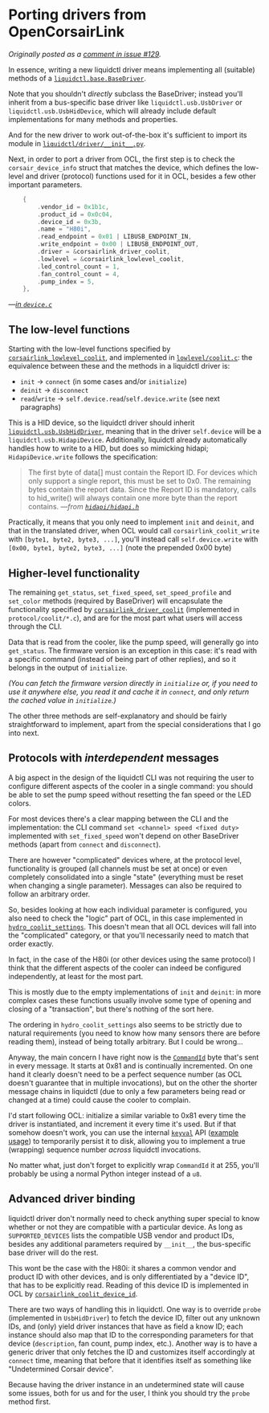 # Porting drivers from OpenCorsairLink

_Originally posted as a [comment in issue #129](https://github.com/jonasmalacofilho/liquidctl/issues/129#issuecomment-640258429)._

In essence, writing a new liquidctl driver means implementing all (suitable) methods of a [`liquidctl.base.BaseDriver`](https://github.com/jonasmalacofilho/liquidctl/blob/master/liquidctl/driver/base.py#L9).
 
Note that you shouldn't _directly_ subclass the BaseDriver; instead you'll inherit from a bus-specific base driver like `liquidctl.usb.UsbDriver` or `liquidctl.usb.UsbHidDevice`, which will already include default implementations for many methods and properties.

And for the new driver to work out-of-the-box it's sufficient to import its module in [`liquidctl/driver/__init__.py`](https://github.com/jonasmalacofilho/liquidctl/blob/master/liquidctl/driver/__init__.py#L23).

Next, in order to port a driver from OCL, the first step is to check the `corsair_device_info` struct that matches the device, which defines the low-level and driver (protocol) functions used for it in OCL, besides a few other important parameters.

```c
    {
        .vendor_id = 0x1b1c,
        .product_id = 0x0c04,
        .device_id = 0x3b,
        .name = "H80i",
        .read_endpoint = 0x01 | LIBUSB_ENDPOINT_IN,
        .write_endpoint = 0x00 | LIBUSB_ENDPOINT_OUT,
        .driver = &corsairlink_driver_coolit,
        .lowlevel = &corsairlink_lowlevel_coolit,
        .led_control_count = 1,
        .fan_control_count = 4,
        .pump_index = 5,
    },
```
—_[in `device.c`](https://github.com/audiohacked/OpenCorsairLink/blob/61d336a61b85705a5e128762430dc136460b110e/device.c#L107-L119)_

## The low-level functions

Starting with the low-level functions specified by [`corsairlink_lowlevel_coolit`](https://github.com/audiohacked/OpenCorsairLink/blob/61d336a61b85705a5e128762430dc136460b110e/drivers/coolit.c#L27-L32), and implemented in [`lowlevel/coolit.c`](https://github.com/audiohacked/OpenCorsairLink/blob/61d336a61b85705a5e128762430dc136460b110e/lowlevel/coolit.c): the equivalence between these and the methods in a liquidctl driver is:

-  `init` -> `connect` (in some cases and/or `initialize`)
- `deinit` -> `disconnect`
- `read`/`write` -> `self.device.read`/`self.device.write` (see next paragraphs)

This is a HID device, so the liquidctl driver should inherit [`liquidctl.usb.UsbHidDriver`](https://github.com/jonasmalacofilho/liquidctl/blob/c9f2244200a552ce8af3d64b937d3b01cebdb126/liquidctl/driver/usb.py), meaning that in the driver `self.device` will be a `liquidctl.usb.HidapiDevice`.  Additionally, liquidctl already automatically handles how to write to a HID, but does so mimicking hidapi; `HidapiDevice.write` follows the specification:

> The first byte of data[] must contain the Report ID. For devices which only support a single report, this must be set to 0x0. The remaining bytes contain the report data. Since the Report ID is mandatory, calls to hid_write() will always contain one more byte than the report contains.
>—_from [`hidapi/hidapi.h`](https://github.com/libusb/hidapi/blob/24a822c80f95ae1b46a7a3c16008858dc4d8aec8/hidapi/hidapi.h#L185-L213)_

Practically, it means that you only need to implement `init` and `deinit`, and that in the translated driver, when OCL would call `corsairlink_coolit_write` with `[byte1, byte2, byte3, ...]`, you'll instead call `self.device.write` with `[0x00, byte1, byte2, byte3, ...]` (note the prepended 0x00 byte)

## Higher-level functionality

The remaining `get_status`, `set_fixed_speed`, `set_speed_profile` and `set_color` methods (required by BaseDriver) will encapsulate the functionality specified by [`corsairlink_driver_coolit`](https://github.com/audiohacked/OpenCorsairLink/blob/61d336a61b85705a5e128762430dc136460b110e/drivers/coolit.c#L34) (implemented in `protocol/coolit/*.c`), and are for the most part what users will access through the CLI.

Data that is read from the cooler, like the pump speed, will generally go into `get_status`.  The firmware version is an exception in this case: it's read with a specific command (instead of being part of other replies), and so it belongs in the output of `initialize`.

_(You can fetch the firmware version directly in `initialize` or, if you need to use it anywhere else, you read it and cache it in `connect`, and only return the cached value in `initialize`.)_

The other three methods are self-explanatory and should be fairly straightforward to implement, apart from the special considerations that I go into next.

## Protocols with _interdependent_ messages

A big aspect in the design of the liquidctl CLI was not requiring the user to configure different aspects of the cooler in a single command: you should be able to set the pump speed without resetting the fan speed or the LED colors.

For most devices there's a clear mapping between the CLI and the implementation: the CLI command `set <channel> speed <fixed duty>` implemented with `set_fixed_speed` won't depend on other BaseDriver methods (apart from `connect` and `disconnect`).

There are however "complicated" devices where, at the protocol level, functionality is grouped (all channels must be set at once) or even completely consolidated into a single "state" (everything must be reset when changing a single parameter).  Messages can also be required to follow an arbitrary order.

So, besides looking at how each individual parameter is configured, you also need to check the "logic" part of OCL, in this case implemented in [`hydro_coolit_settings`](https://github.com/audiohacked/OpenCorsairLink/blob/testing/logic/settings/hydro_coolit.c#L32).  This doesn't mean that all OCL devices will fall into the "complicated" category, or that you'll necessarily need to match that order exactly.

In fact, in the case of the H80i (or other devices using the same protocol) I think that the different aspects of the cooler can indeed be configured independently, at least for the most part.

This is mostly due to the empty implementations of `init` and `deinit`: in more complex cases these functions usually involve some type of opening and closing of a "transaction", but there's nothing of the sort here.

The ordering in `hydro_coolit_settings` also seems to be strictly due to natural requirements (you need to know how many sensors there are before reading them), instead of being totally arbitrary.  But I could be wrong...

Anyway, the main concern I have right now is the [`CommandId`](https://github.com/audiohacked/OpenCorsairLink/blob/61d336a61b85705a5e128762430dc136460b110e/include/protocol/coolit.h#L93) byte that's sent in every message. 
 It starts at 0x81 and is continually incremented.  On one hand it clearly doesn't need to be a perfect sequence number (as OCL doesn't guarantee that in multiple invocations), but on the other the shorter message chains in liquidctl (due to only a few parameters being read or changed at a time) could cause the cooler to complain.

I'd start following OCL: initialize a similar variable to 0x81 every time the driver is instantiated, and increment it every time it's used.  But if that somehow doesn't work, you can use the internal [`keyval`](https://github.com/jonasmalacofilho/liquidctl/blob/master/liquidctl/keyval.py#L1) API ([example usage](https://github.com/jonasmalacofilho/liquidctl/blob/4e649bead665bf692d7df9b8bc1a9a79791d356d/liquidctl/driver/asetek.py#L281)) to temporarily persist it to disk, allowing you to implement a true (wrapping) sequence number _across_ liquidctl invocations.

No matter what, just don't forget to explicitly wrap `CommandId` it at 255, you'll probably be using a normal Python integer instead of a `u8`.

## Advanced driver binding

liquidctl driver don't normally need to check anything super special to know whether or not they are compatible with a particular device.  As long as `SUPPORTED_DEVICES` lists the compatible USB vendor and product IDs, besides any additional parameters required by `__init__`, the bus-specific base driver will do the rest.

This wont be the case with the H80i: it shares a common vendor and product ID with other devices, and is only differentiated by a "device ID", that has to be explicitly read.  Reading of this device ID is implemented in OCL by [`corsairlink_coolit_device_id`](https://github.com/audiohacked/OpenCorsairLink/blob/61d336a61b85705a5e128762430dc136460b110e/protocol/coolit/core.c#L32).

There are two ways of handling this in liquidctl.  One way is to override `probe` (implemented in `UsbHidDriver`) to fetch the device ID, filter out any unknown IDs, and (only) yield driver instances that have as field a know ID; each instance should also map that ID to the corresponding parameters for that device (`description`, fan count, pump index, etc.).  Another way is to have a generic driver that only fetches the ID and customizes itself accordingly at `connect` time, meaning that before that it identifies itself as something like "Undetermined Corsair device".

Because having the driver instance in an undetermined state will cause some issues, both for us and for the user, I think you should try the `probe` method first.
